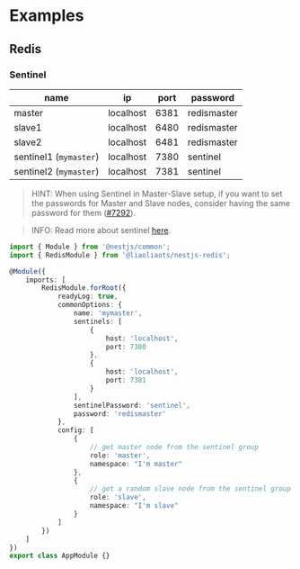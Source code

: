 # Examples

## Redis

### Sentinel

| name                   | ip        | port | password    |
| ---------------------- | --------- | ---- | ----------- |
| master                 | localhost | 6381 | redismaster |
| slave1                 | localhost | 6480 | redismaster |
| slave2                 | localhost | 6481 | redismaster |
| sentinel1 (`mymaster`) | localhost | 7380 | sentinel    |
| sentinel2 (`mymaster`) | localhost | 7381 | sentinel    |

> HINT: When using Sentinel in Master-Slave setup, if you want to set the passwords for Master and Slave nodes, consider having the same password for them ([#7292](https://github.com/redis/redis/issues/7292)).

> INFO: Read more about sentinel [here](https://github.com/luin/ioredis#sentinel).

```TypeScript
import { Module } from '@nestjs/common';
import { RedisModule } from '@liaoliaots/nestjs-redis';

@Module({
    imports: [
        RedisModule.forRoot({
            readyLog: true,
            commonOptions: {
                name: 'mymaster',
                sentinels: [
                    {
                        host: 'localhost',
                        port: 7380
                    },
                    {
                        host: 'localhost',
                        port: 7381
                    }
                ],
                sentinelPassword: 'sentinel',
                password: 'redismaster'
            },
            config: [
                {
                    // get master node from the sentinel group
                    role: 'master',
                    namespace: "I'm master"
                },
                {
                    // get a random slave node from the sentinel group
                    role: 'slave',
                    namespace: "I'm slave"
                }
            ]
        })
    ]
})
export class AppModule {}
```
